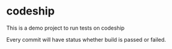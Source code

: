 # codeship
This is a demo project to run tests on codeship

Every commit will have status whether build is passed or failed.
